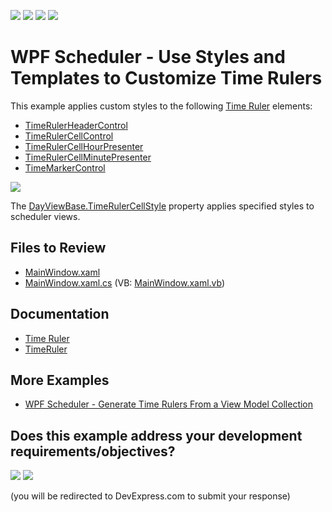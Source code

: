 <!-- default badges list -->
![](https://img.shields.io/endpoint?url=https://codecentral.devexpress.com/api/v1/VersionRange/128655927/22.2.2%2B)
[![](https://img.shields.io/badge/Open_in_DevExpress_Support_Center-FF7200?style=flat-square&logo=DevExpress&logoColor=white)](https://supportcenter.devexpress.com/ticket/details/T610483)
[![](https://img.shields.io/badge/📖_How_to_use_DevExpress_Examples-e9f6fc?style=flat-square)](https://docs.devexpress.com/GeneralInformation/403183)
[![](https://img.shields.io/badge/💬_Leave_Feedback-feecdd?style=flat-square)](#does-this-example-address-your-development-requirementsobjectives)
<!-- default badges end -->

# WPF Scheduler - Use Styles and Templates to Customize Time Rulers

This example applies custom styles to the following [Time Ruler](https://docs.devexpress.com/WPF/404183/controls-and-libraries/scheduler/visual-elements/time-ruler) elements:

* [TimeRulerHeaderControl](https://docs.devexpress.com/WPF/DevExpress.Xpf.Scheduling.Visual.TimeRulerHeaderControl)
* [TimeRulerCellControl](https://docs.devexpress.com/WPF/DevExpress.Xpf.Scheduling.Visual.TimeRulerCellControl)
* [TimeRulerCellHourPresenter](https://docs.devexpress.com/WPF/DevExpress.Xpf.Scheduling.Visual.TimeRulerCellHourPresenter)
* [TimeRulerCellMinutePresenter](https://docs.devexpress.com/WPF/DevExpress.Xpf.Scheduling.Visual.TimeRulerCellMinutePresenter)
* [TimeMarkerControl](https://docs.devexpress.com/WPF/DevExpress.Xpf.Scheduling.Visual.TimeMarkerControl)

![](./media/63e092e1-0a2e-4827-9ade-60ab60d06122.png)

The [DayViewBase.TimeRulerCellStyle](https://docs.devexpress.com/WPF/DevExpress.Xpf.Scheduling.DayViewBase.TimeRulerCellStyle) property applies specified styles to scheduler views.

## Files to Review

* [MainWindow.xaml](./CS/SchedulerCustomizeTimeRulerExample/MainWindow.xaml)
* [MainWindow.xaml.cs](./CS/SchedulerCustomizeTimeRulerExample/MainWindow.xaml.cs) (VB: [MainWindow.xaml.vb](./VB/SchedulerCustomizeTimeRulerExample/MainWindow.xaml.vb))

## Documentation

* [Time Ruler](https://docs.devexpress.com/WPF/404183/controls-and-libraries/scheduler/visual-elements/time-ruler)
* [TimeRuler](https://docs.devexpress.com/WPF/DevExpress.Xpf.Scheduling.TimeRuler)

## More Examples

* [WPF Scheduler - Generate Time Rulers From a View Model Collection](https://github.com/DevExpress-Examples/wpf-scheduler-generate-time-rulers-from-view-model-collection)
<!-- feedback -->
## Does this example address your development requirements/objectives?

[<img src="https://www.devexpress.com/support/examples/i/yes-button.svg"/>](https://www.devexpress.com/support/examples/survey.xml?utm_source=github&utm_campaign=wpf-scheduler-use-styles-and-templates-to-customize-time-rulers&~~~was_helpful=yes) [<img src="https://www.devexpress.com/support/examples/i/no-button.svg"/>](https://www.devexpress.com/support/examples/survey.xml?utm_source=github&utm_campaign=wpf-scheduler-use-styles-and-templates-to-customize-time-rulers&~~~was_helpful=no)

(you will be redirected to DevExpress.com to submit your response)
<!-- feedback end -->
